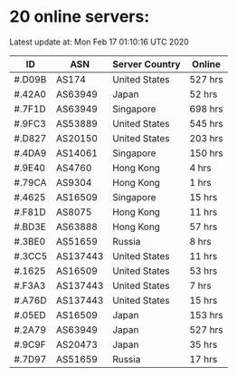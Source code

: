 # 20 online servers:

Latest update at: Mon Feb 17 01:10:16 UTC 2020

| ID | ASN | Server Country | Online |
| -- | --- | -------------- | ------ |
| #.D09B | AS174 | United States | 527 hrs |
| #.42A0 | AS63949 | Japan | 52 hrs |
| #.7F1D | AS63949 | Singapore | 698 hrs |
| #.9FC3 | AS53889 | United States | 545 hrs |
| #.D827 | AS20150 | United States | 203 hrs |
| #.4DA9 | AS14061 | Singapore | 150 hrs |
| #.9E40 | AS4760 | Hong Kong | 4 hrs |
| #.79CA | AS9304 | Hong Kong | 1 hrs |
| #.4625 | AS16509 | Singapore | 15 hrs |
| #.F81D | AS8075 | Hong Kong | 11 hrs |
| #.BD3E | AS63888 | Hong Kong | 57 hrs |
| #.3BE0 | AS51659 | Russia | 8 hrs |
| #.3CC5 | AS137443 | United States | 11 hrs |
| #.1625 | AS16509 | United States | 53 hrs |
| #.F3A3 | AS137443 | United States | 7 hrs |
| #.A76D | AS137443 | United States | 15 hrs |
| #.05ED | AS16509 | Japan | 153 hrs |
| #.2A79 | AS63949 | Japan | 527 hrs |
| #.9C9F | AS20473 | Japan | 35 hrs |
| #.7D97 | AS51659 | Russia | 17 hrs |

